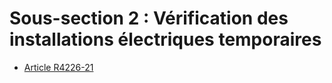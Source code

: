 # Sous-section 2 :  Vérification des installations électriques temporaires

* [Article R4226-21](./LEGIARTI000022765058.md)
